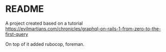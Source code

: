 # README

A project created based on a tutorial https://evilmartians.com/chronicles/graphql-on-rails-1-from-zero-to-the-first-query

On top of it added rubocop, foreman.
